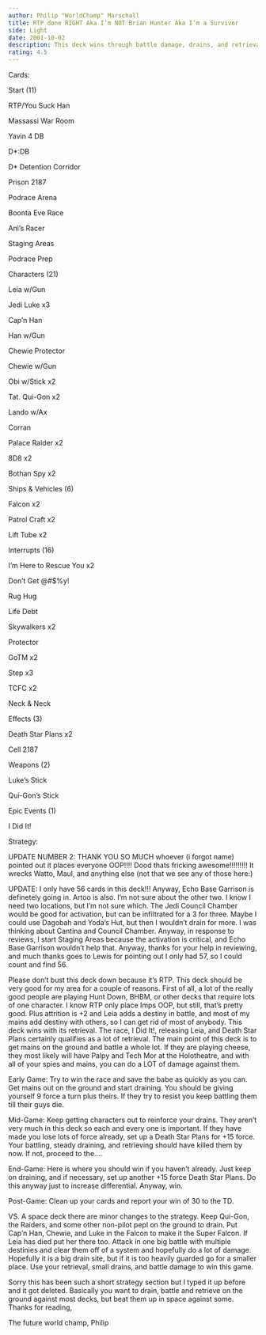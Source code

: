 ```yaml
---
author: Philip "WorldChamp" Marschall
title: RTP done RIGHT Aka I’m NOT Brian Hunter Aka I’m a Survivor
side: Light
date: 2001-10-02
description: This deck wins through battle damage, drains, and retrieval. RTP is a meta choice cuz pepl here are playing Hunt Down and BHBM. What I’m playing at TrinoCon next weekend.
rating: 4.5
---
```

Cards: 

 
Start (11)
RTP/You Suck Han
Massassi War Room
Yavin 4 DB
D*:DB
D* Detention Corridor
Prison 2187
Podrace Arena
Boonta Eve Race
Ani&#8217;s Racer
Staging Areas
Podrace Prep

Characters (21)
Leia w/Gun
Jedi Luke x3
Cap&#8217;n Han
Han w/Gun
Chewie Protector
Chewie w/Gun
Obi w/Stick x2
Tat. Qui-Gon x2
Lando w/Ax
Corran
Palace Raider x2
8D8 x2
Bothan Spy x2

Ships & Vehicles (6)
Falcon x2
Patrol Craft x2
Lift Tube x2

Interrupts (16)
I&#8217;m Here to Rescue You x2
Don&#8217;t Get @#$%y!
Rug Hug
Life Debt
Skywalkers x2
Protector
GoTM  x2
Step x3
TCFC x2
Neck & Neck
Effects (3)
Death Star Plans x2
Cell 2187

Weapons (2)
Luke&#8217;s Stick
Qui-Gon&#8217;s Stick

Epic Events (1)
I Did It!


Strategy: 

UPDATE NUMBER 2: THANK YOU SO MUCH whoever (i forgot name) pointed out it places everyone OOP!!!! Dood thats fricking awesome!!!!!!!!! It wrecks Watto, Maul, and anything else (not that we see any of those here:) 


UPDATE: I only have 56 cards in this deck!!! Anyway, Echo Base Garrison is definetely going in. Artoo is also. I’m not sure about the other two. I know I need two locations, but I’m not sure which. The Jedi Council Chamber would be good for activation, but can be infiltrated for a 3 for three. Maybe I could use Dagobah and Yoda’s Hut, but then I wouldn’t drain for more. I was thinking about Cantina and Council Chamber. Anyway, in response to reviews, I start Staging Areas because the activation is critical, and Echo Base Garrison wouldn’t help that. Anyway, thanks for your help in reviewing, and much thanks goes to Lewis for pointing out I only had 57, so I could count and find 56. 


Please don’t bust this deck down because it’s RTP. This deck should be very good for my area for a couple of reasons. First of all, a lot of the really good people are playing Hunt Down, BHBM, or other decks that require lots of one character. I know RTP only place Imps OOP, but still, that’s pretty good. Plus attrition is +2 and Leia adds a destiny in battle, and most of my mains add destiny with others, so I can get rid of most of anybody. This deck wins with its retrieval. The race, I Did It!, releasing Leia, and Death Star Plans  certainly qualifies as a lot of retrieval. The main point of this deck is to get mains on the ground and battle a whole lot. If they are playing cheese, they most likely will have Palpy and Tech Mor at the Holotheatre, and with all of your spies and mains, you can do a LOT of damage against them. 
Early Game: Try to win the race and save the babe as quickly as you can. Get mains out on the ground and start draining. You should be giving yourself 9 force a turn plus theirs. If they try to resist you keep battling them till their guys die. 
Mid-Game: Keep getting characters out to reinforce your drains. They aren’t very much in this deck so each and every one is important. If they have made you lose lots of force already, set up a Death Star Plans for +15 force. Your battling, steady draining, and retrieving should have killed them by now. If not, proceed to the….
End-Game: Here is where you should win if you haven’t already. Just keep on draining, and if necessary, set up another +15 force Death Star Plans. Do this anyway just to increase differential. Anyway, win.
Post-Game: Clean up your cards and report your win of 30 to the TD.

VS. A space deck there are minor changes to the strategy. Keep Qui-Gon, the Raiders, and some other non-pilot pepl on the ground to drain. Put Cap’n Han, Chewie, and Luke in the Falcon to make it the Super Falcon. If Leia has died put her there too. Attack in one big battle with multiple destinies and clear them off of a system and hopefully do a lot of damage. Hopefully it is a big drain site, but if it is too heavily guarded go for a smaller place. Use your retrieval, small drains, and battle damage to win this game.

Sorry this has been such a short strategy section but I typed it up before and it got deleted. Basically you want to drain, battle and retrieve on the ground against most decks, but beat them up in space against some. Thanks for reading, 
The future world champ, Philip

